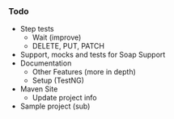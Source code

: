 ### Todo

* Step tests
  * Wait (improve)
  * DELETE, PUT, PATCH
* Support, mocks and tests for Soap Support
* Documentation
  * Other Features (more in depth)
  * Setup (TestNG)
* Maven Site
  * Update project info
* Sample project (sub)